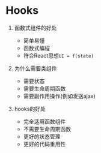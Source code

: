 # Hooks

1. 函数式组件的好处
    + 简单易懂
    + 函数式编程
    + 符合React思想``UI = f(state)``

1. 为什么需要类组件
    + 需要状态
    + 需要生命周期函数
    + 需要副作用操作(例如发送ajax)

1. hooks的好处
    + 完全适用函数组件
    + 不需要生命周期函数
    + 更好的状态管理
    + 更好的代码重用性
